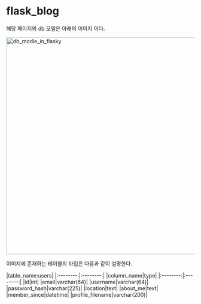 # flask_blog

해당 페이지의 db 모델은 아래의 이미지 이다.

<img width="578" alt="db_modle_in_flasky" src="https://user-images.githubusercontent.com/48170295/59585495-94512080-911b-11e9-9172-97f2683fd67c.PNG">

이미지에 존재하는 테이블의 타입은 다음과 같이 설명한다.

|table_name:users|
|:--------:|:--------:|
|column_name|type|
|:--------:|:--------:|
|id|int|
|email|varchar(64)|
|username|varchar(64)|
|password_hash|varchar(225)|
|location|text|
|about_me|text|
|member_since|datetime|
|profile_filename|varchar(200)|
